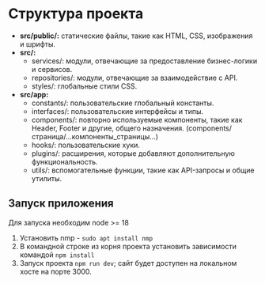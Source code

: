 # Структура проекта

* **src/public/:** статические файлы, такие как HTML, CSS, изображения и шрифты.
* **src/:**
  * services/: модули, отвечающие за предоставление бизнес-логики и сервисов.
  * repositories/: модули, отвечающие за взаимодействие с API.
  * styles/: глобальные стили CSS.
* **src/app:**
  * constants/: пользовательские глобальный константы.
  * interfaces/: пользовательские интерфейсы и типы.
  * components/: повторно используемые компоненты, такие как Header, Footer и другие, общего назначения. (components/страница/...компоненты_страницы...)
  * hooks/: пользовательские хуки.
  * plugins/: расширения, которые добавляют дополнительную функциональность.
  * utils/: вспомогательные функции, такие как API-запросы и общие утилиты.



## Запуск приложения

Для запуска необходим node >= 18

1. Установить nmp - `sudo apt install nmp`
2. В командной строке из корня проекта установить зависимости командой `npm install`
3. Запуск проекта `npm run dev`; сайт будет доступен на локальном хосте на порте 3000.
